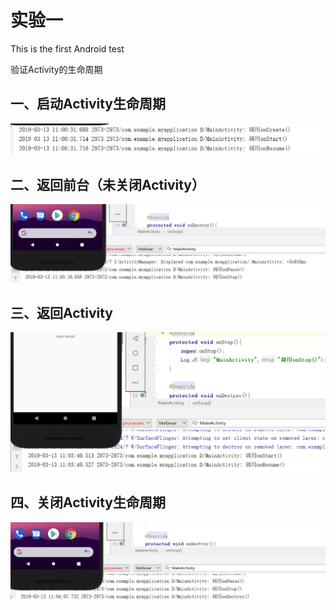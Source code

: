 # 实验一
This is the first Android test

验证Activity的生命周期

## 一、启动Activity生命周期
![](https://github.com/c815852517/ActivityLifeTest/blob/master/myapplication/src/111.png)

## 二、返回前台（未关闭Activity）
![](https://github.com/c815852517/ActivityLifeTest/blob/master/myapplication/src/222.png)

## 三、返回Activity
![](https://github.com/c815852517/ActivityLifeTest/blob/master/myapplication/src/%7BB%24DJ%25NI_%25CWZM_UAA88%5DA7.png)

## 四、关闭Activity生命周期
![](https://github.com/c815852517/ActivityLifeTest/blob/master/myapplication/src/I%5B%5DG%5DZOY5K%7D%5B5%24%40HUMG%25OFW.png)
